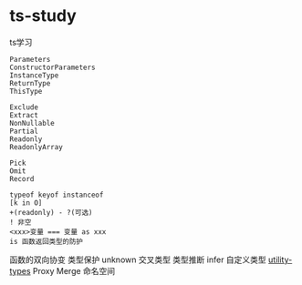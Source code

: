 # ts-study
ts学习



```tsx
Parameters
ConstructorParameters
InstanceType
ReturnType
ThisType

Exclude
Extract
NonNullable 
Partial
Readonly
ReadonlyArray

Pick
Omit
Record
```



```tsx
typeof keyof instanceof
[k in O]
+(readonly) - ?(可选)
! 非空
<xxx>变量 === 变量 as xxx
is 函数返回类型的防护
```

函数的双向协变
类型保护
unknown
交叉类型
类型推断
infer
自定义类型 [utility-types](https://www.npmjs.com/package/utility-types)
Proxy
Merge
命名空间
